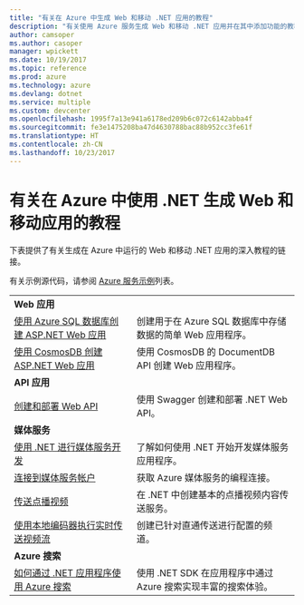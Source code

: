 ```yaml
---
title: "有关在 Azure 中生成 Web 和移动 .NET 应用的教程"
description: "有关使用 Azure 服务生成 Web 和移动 .NET 应用并在其中添加功能的教程。"
author: camsoper
ms.author: casoper
manager: wpickett
ms.date: 10/19/2017
ms.topic: reference
ms.prod: azure
ms.technology: azure
ms.devlang: dotnet
ms.service: multiple
ms.custom: devcenter
ms.openlocfilehash: 1995f7a13e941a6178ed209b6c072c6142abba4f
ms.sourcegitcommit: fe3e1475208ba47d4630788bac88b952cc3fe61f
ms.translationtype: HT
ms.contentlocale: zh-CN
ms.lasthandoff: 10/23/2017
---
```

# <a name="tutorials-for-building-web-and-mobile-apps-with-net-in-azure"></a>有关在 Azure 中使用 .NET 生成 Web 和移动应用的教程

下表提供了有关生成在 Azure 中运行的 Web 和移动 .NET 应用的深入教程的链接。

有关示例源代码，请参阅 [Azure 服务示例](https://azure.microsoft.com/resources/samples/?platform=dotnet)列表。

| | |
|---|---|
| **Web 应用**||
| [使用 Azure SQL 数据库创建 ASP.NET Web 应用][1] | 创建用于在 Azure SQL 数据库中存储数据的简单 Web 应用程序。 | 
| [使用 CosmosDB 创建 ASP.NET Web 应用][2] | 使用 CosmosDB 的 DocumentDB API 创建 Web 应用程序。 | 
| **API 应用**||
| [创建和部署 Web API][3] | 使用 Swagger 创建和部署 .NET Web API。 | 
| **媒体服务** | |
| [使用 .NET 进行媒体服务开发][6] | 了解如何使用 .NET 开始开发媒体服务应用程序。 |
| [连接到媒体服务帐户][7] | 获取 Azure 媒体服务的编程连接。 |
| [传送点播视频][4] | 在 .NET 中创建基本的点播视频内容传送服务。 | 
| [使用本地编码器执行实时传送视频流][8] | 创建已针对直通传送进行配置的频道。 |
| **Azure 搜索**||
| [如何通过 .NET 应用程序使用 Azure 搜索][5] | 使用 .NET SDK 在应用程序中通过 Azure 搜索实现丰富的搜索体验。 | 



[1]: /azure/app-service-web/app-service-web-tutorial-dotnet-sqldatabase
[2]: /azure/documentdb/documentdb-dotnet-application
[3]: /azure/app-service-api/app-service-api-dotnet-get-started
[4]: /azure/media-services/media-services-dotnet-get-started
[5]: /azure/search/search-howto-dotnet-sdk
[6]: /azure/media-services/media-services-dotnet-how-to-use
[7]: /azure/media-services/media-services-dotnet-connect-programmatically
[8]: /azure/media-services/media-services-dotnet-live-encode-with-onpremises-encoders